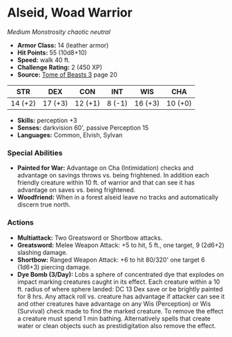 # Alseid, Woad Warrior

*Medium* *Monstrosity* *chaotic neutral*

- **Armor Class:** 14 (leather armor)
- **Hit Points:** 55 (10d8+10)
- **Speed:** walk 40 ft.
- **Challenge Rating:** 2 (450 XP)
- **Source:** [Tome of Beasts 3](https://koboldpress.com/kpstore/product/tome-of-beasts-3-for-5th-edition/) page 20

| STR | DEX | CON | INT | WIS | CHA |
| --- | --- | --- | --- | --- | --- |
| 14 (+2) | 17 (+3) | 12 (+1) | 8 (-1) | 16 (+3) | 10 (+0) |

- **Skills:** perception +3
- **Senses:** darkvision 60', passive Perception 15
- **Languages:** Common, Elvish, Sylvan
### Special Abilities
- **Painted for War:** Advantage on Cha (Intimidation) checks and advantage on savings throws vs. being frightened. In addition each friendly creature within 10 ft. of warrior and that can see it has advantage on saves vs. being frightened.
- **Woodfriend:** When in a forest alseid leave no tracks and automatically discern true north.
### Actions
- **Multiattack:** Two Greatsword or Shortbow attacks.
- **Greatsword:** Melee Weapon Attack: +5 to hit, 5 ft., one target, 9 (2d6+2) slashing damage.
- **Shortbow:** Ranged Weapon Attack: +6 to hit 80/320' one target 6 (1d6+3) piercing damage.
- **Dye Bomb (3/Day):** Lobs a sphere of concentrated dye that explodes on impact marking creatures caught in its effect. Each creature within a 10 ft. radius of where sphere landed: DC 13 Dex save or be brightly painted for 8 hrs. Any attack roll vs. creature has advantage if attacker can see it and other creatures have advantage on any Wis (Perception) or Wis (Survival) check made to find the marked creature. To remove the effect a creature must spend 1 min bathing. Alternatively spells that create water or clean objects such as prestidigitation also remove the effect.


